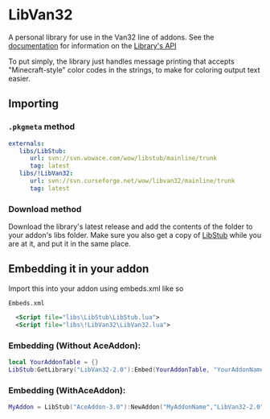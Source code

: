 # LibVan32
A personal library for use in the Van32 line of addons. See the [documentation]() for information on the [Library's API]()

To put simply, the library just handles message printing that accepts "Minecraft-style" color codes in the strings, to make for coloring output text easier.

## Importing
### `.pkgmeta` method
```yaml
externals:
   libs/LibStub:
      url: svn://svn.wowace.com/wow/libstub/mainline/trunk
      tag: latest
   libs/!LibVan32:
      url: svn://svn.curseforge.net/wow/libvan32/mainline/trunk
      tag: latest
```
### Download method
Download the library's latest release and add the contents of the folder to your addon's libs folder.
Make sure you also get a copy of [LibStub](http://www.wowace.com/addons/libstub/) while you are at it, and put it in the same place.
## Embedding it in your addon
Import this into your addon using embeds.xml like so

`Embeds.xml`
```xml
  <Script file="libs\LibStub\LibStub.lua">
  <Script file="libs\!LibVan32\LibVan32.lua">
```

### Embedding (Without AceAddon):
```lua
local YourAddonTable = {}
LibStub:GetLibrary("LibVan32-2.0"):Embed(YourAddonTable, "YourAddonName")
```
### Embedding (WithAceAddon):
```lua
MyAddon = LibStub("AceAddon-3.0"):NewAddon("MyAddonName","LibVan32-2.0")
```
